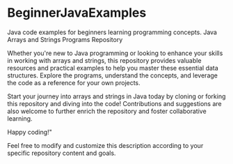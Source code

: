 # BeginnerJavaExamples
Java code examples for beginners learning programming concepts.  Java Arrays and Strings Programs Repository


Whether you're new to Java programming or looking to enhance your skills in working with arrays and strings, this repository provides valuable resources and practical examples to help you master these essential data structures. Explore the programs, understand the concepts, and leverage the code as a reference for your own projects.

Start your journey into arrays and strings in Java today by cloning or forking this repository and diving into the code! Contributions and suggestions are also welcome to further enrich the repository and foster collaborative learning.

Happy coding!"

Feel free to modify and customize this description according to your specific repository content and goals.

